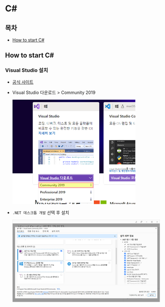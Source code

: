# C#

## 목차

* [How to start C#](#how-to-start-c)

## How to start C#

### Visual Studio 설치

* [공식 사이트](https://visualstudio.microsoft.com/ko/)

* Visual Studio 다운로드 > Community 2019

  <img src="./images/vs-community.png" width="400px">

* `.NET 데스크톱 개발` 선택 후 설치

  ![.NET](./images/vs_install.PNG)

  